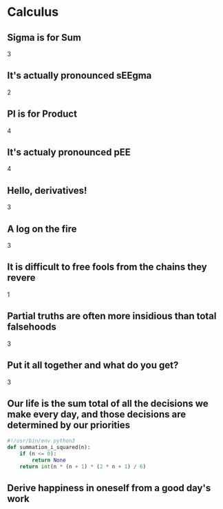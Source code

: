 # Calculus
## Sigma is for Sum
3

## It's actually pronounced sEEgma
2

## PI is for Product
4

## It's actualy pronounced pEE
4

## Hello, derivatives!
3

## A log on the fire
3

## It is difficult to free fools from the chains they revere 
1

## Partial truths are often more insidious than total falsehoods 
3

## Put it all together and what do you get?
3

## Our life is the sum total of all the decisions we make every day, and those decisions are determined by our priorities
```python
#!/usr/bin/env python3
def summation_i_squared(n):
    if (n <= 0):
        return None
    return int(n * (n + 1) * (2 * n + 1) / 6)
```
## Derive happiness in oneself from a good day's work
```python

```
